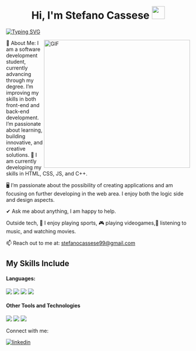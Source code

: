 <h1 align="center"><b>Hi, I'm Stefano Cassese </b><img src="https://media.giphy.com/media/hvRJCLFzcasrR4ia7z/giphy.gif" width="35"></h1>

<a href="https://git.io/typing-svg"><img src="https://readme-typing-svg.herokuapp.com?font=Fira+Code&size=25&pause=1000&color=13E3F7&background=FFFFFF00&width=900&lines=Software+student%2C+learning+and+on+the+rise." alt="Typing SVG" /></a>

<img align="right" top="500" height="350" width="400" alt="GIF" src="https://media.giphy.com/media/SWoSkN6DxTszqIKEqv/giphy.gif">



💫 About Me:
I am a software development student, currently advancing through my degree. I’m improving my skills in both front-end and back-end development. I’m passionate about learning, building innovative, and creative solutions.
🌱 I am currently developing my skills in HTML, CSS, JS, and C++.

🖥️ I’m passionate about the possibility of creating applications and am focusing on further developing in the web area. I enjoy both the logic side and design aspects.

✔ Ask me about anything, I am happy to help.

Outside tech, 🏃 I enjoy playing sports, 🎮 playing videogames,🎵 listening to music, and watching movies.

📫 Reach out to me at: stefanocassese99@gmail.com

## My Skills Include

<h4> Languages: </h4>
<span> 
  <img src="https://img.shields.io/badge/HTML5-E34F26?style=for-the-badge&logo=html5&logoColor=white">
  <img src="https://img.shields.io/badge/CSS3-1572B6?style=for-the-badge&logo=css3&logoColor=white">
  <img src="https://img.shields.io/badge/JavaScript-F7DF1E?style=for-the-badge&logo=javascript&logoColor=black">
  <img src="https://img.shields.io/badge/c%23-%23239120.svg?style=for-the-badge&logo=csharp&logoColor=white">
</span>


<h4> Other Tools and Technologies </h4>
<span>
  <img src="https://img.shields.io/badge/Git-F05032?style=for-the-badge&logo=git&logoColor=white">
  <img src="https://img.shields.io/badge/mysql-4479A1.svg?style=for-the-badge&logo=mysql&logoColor=white">
  <img src="https://img.shields.io/badge/figma-%23F24E1E.svg?style=for-the-badge&logo=figma&logoColor=white">
</span>

Connect with me:

<a href="https://www.linkedin.com/in/stefanocasseseprofile/" target="_blank">
<img src=https://img.shields.io/badge/linkedin-%2300acee.svg?color=405DE6&style=for-the-badge&logo=linkedin&logoColor=white alt=linkedin style="margin-bottom: 5px;" />
</a>





